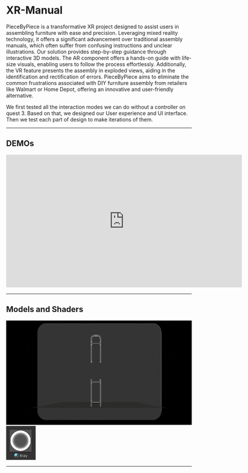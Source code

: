 # XR-Manual

PieceByPiece is a transformative XR project designed to assist users in assembling furniture with ease and precision. Leveraging mixed reality technology, it offers a significant advancement over traditional assembly manuals, which often suffer from confusing instructions and unclear illustrations. Our solution provides step-by-step guidance through interactive 3D models. The AR component offers a hands-on guide with life-size visuals, enabling users to follow the process effortlessly. Additionally, the VR feature presents the assembly in exploded views, aiding in the identification and rectification of errors. PieceByPiece aims to eliminate the common frustrations associated with DIY furniture assembly from retailers like Walmart or Home Depot, offering an innovative and user-friendly alternative.

We first tested all the interaction modes we can do without a controller on quest 3. Based on that, we designed our User experience and UI interface. Then we test each part of design to make iterations of them.


---
## **DEMOs**

<iframe width="640" height="360"
  src="https://www.youtube.com/embed/RMKLCz-h5Nk"
  frameborder="0"
  allowfullscreen>
</iframe>


---

## **Models and Shaders**
<img src="Assests\XRay.gif" width="800" />

<img src="Assests\xrayshader.png"  />

<!--
![Concept Image 1](images/image1.png)  
![Concept Image 1](images/image2.png) 
![Concept Image 1](images/image3.png)
![Concept Image 1](images/image4.png)
![Concept Image 1](images/image5.png)
![Concept Image 1](images/image6.png)
![Concept Image 1](images/image7.png)
-->
---

